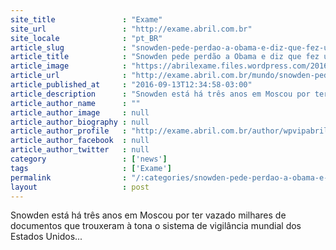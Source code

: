 ```yaml
---
site_title               : "Exame"
site_url                 : "http://exame.abril.com.br"
site_locale              : "pt_BR"
article_slug             : "snowden-pede-perdao-a-obama-e-diz-que-fez-um-bem-ao-pais"
article_title            : "Snowden pede perdão a Obama e diz que fez um bem ao país"
article_image            : "https://abrilexame.files.wordpress.com/2016/09/size_960_16_9_edward-snowden.jpg?quality=70&strip=all&w=960"
article_url              : "http://exame.abril.com.br/mundo/snowden-pede-perdao-a-obama-e-diz-que-fez-um-bem-ao-pais/"
article_published_at     : "2016-09-13T12:34:58-03:00"
article_description      : "Snowden está há três anos em Moscou por ter vazado milhares de documentos que trouxeram à tona o sistema de vigilância mundial dos Estados Unidos..."
article_author_name      : ""
article_author_image     : null
article_author_biography : null
article_author_profile   : "http://exame.abril.com.br/author/wpvipabril/"
article_author_facebook  : null
article_author_twitter   : null
category                 : ['news']
tags                     : ['Exame']
permalink                : "/:categories/snowden-pede-perdao-a-obama-e-diz-que-fez-um-bem-ao-pais/"
layout                   : post
---
```


Snowden está há três anos em Moscou por ter vazado milhares de documentos que trouxeram à tona o sistema de vigilância mundial dos Estados Unidos...
